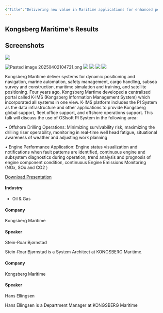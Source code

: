 ```yaml
---
{"Title":"Delivering new value in Maritime applications for enhanced performance and safety using the PI System","Year":2014,"Industry":"Oil & Gas","URL":"https://resources.osisoft.com/presentations/delivering-new-value-in-maritime-applications-for-enhanced-performance-and-safety-using-the-pi-system/","PDF":"https://cdn.osisoft.com/corp/en/media/presentations/2014/EMEA2014/PDF/EMEA14_KongsbergMaritime_ArneRiis_DeliveringnewvalueinMaritimeapplicationsforenhancedperformanceandsafetyusingthePISystem.pdf","Company":"Kongsberg Maritime","Keywords":["Ships"],"dg-publish":true,"permalink":"/aveva/customer-stories/2014/2014-kongsberg-maritime-delivering-new-value-in-maritime-applications-for-enhanced-performance-and-safety-using-the-pi-system/","dgPassFrontmatter":true}
---
```


## Kongsberg Maritime's Results

## Screenshots
![](https://i.imgur.com/1YX3WAL.jpeg)
<!--⚠️Imgur upload failed, check dev console-->
![Pasted image 20250402104721.png](/img/user/07%20-%20Support/Attachments/Pasted%20image%2020250402104721.png)
![](https://i.imgur.com/WDtDswf.jpeg)
![](https://i.imgur.com/3Jd2IqC.jpeg)
![](https://i.imgur.com/RXn0y8E.png)
![](https://i.imgur.com/Ey8TTIS.jpeg)


Kongsberg Maritime deliver systems for dynamic positioning and navigation, marine automation, safety management, cargo handling, subsea survey and construction, maritime simulation and training, and satellite positioning. Four years ago, Kongsberg Martime developed a centralized portal called K-IMS (Kongsberg Information Management System) which incorporated all systems in one view. K-IMS platform includes the PI System as the data infrastructure and other applications to provide Kongsberg global support, fleet office support, and offshore operations support. This talk will discuss the use of OSIsoft PI System in the following area:  
  
• Offshore Drilling Operations: Minimizing survivability risk, maximizing the drilling riser operability, monitoring in real-time well head fatigue, situational awareness of weather and adjusting work planning  
  
• Engine Performance Application: Engine status visualization and notifications when fault patterns are identified, continuous engine and subsystem diagnostics during operation, trend analysis and prognosis of engine component condition, continuous Engine Emissions Monitoring (NOx, SOx and CO2 )

[Download Presentation](https://cdn.osisoft.com/corp/en/media/presentations/2014/EMEA2014/PDF/EMEA14_KongsbergMaritime_ArneRiis_DeliveringnewvalueinMaritimeapplicationsforenhancedperformanceandsafetyusingthePISystem.pdf)

#### Industry

- Oil & Gas

#### Company

Kongsberg Maritime

#### Speaker

Stein-Roar Bjørnstad

Stein-Roar Bjørnstad is a System Architect at KONGSBERG Maritime.

#### Company

Kongsberg Maritime

#### Speaker

Hans Ellingsen

Hans Ellingsen is a Department Manager at KONGSBERG Maritime